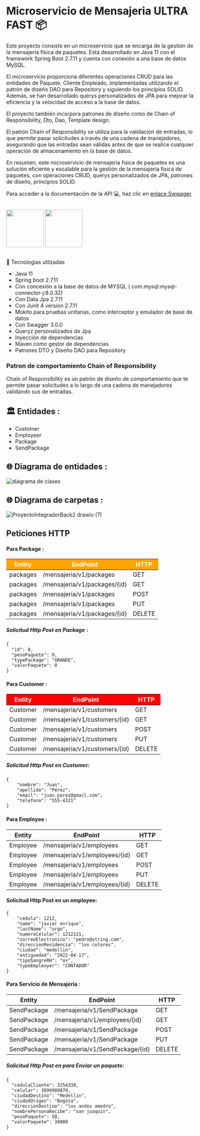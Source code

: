 
# Microservicio de Mensajeria ULTRA FAST 📦


Este proyecto consiste en un microservicio que se encarga de la gestión de la mensajería física de paquetes. Está desarrollado en Java 11 con el framework Spring Boot 2.7.11 y cuenta con conexión a una base de datos MySQL.

El microservicio proporciona diferentes operaciones CRUD para las entidades de Paquete, Cliente  Empleado, implementadas utilizando el patrón de diseño DAO para Repository y siguiendo los principios SOLID. Además, se han desarrollado querys personalizados de JPA para mejorar la eficiencia y la velocidad de acceso a la base de datos.

El proyecto también incorpora patrones de diseño como de  Chain of Responsibility, Dto, Dao, Template design.

El patrón Chain of Responsibility se utiliza para la validación de entradas, lo que permite pasar solicitudes a través de una cadena de manejadores, asegurando que las entradas sean válidas antes de que se realice cualquier operación de almacenamiento en la base de datos.

En resumen, este microservicio de mensajería física de paquetes es una solución eficiente y escalable para la gestión de la mensajería física de paquetes, con operaciones CRUD, querys personalizados de JPA, patrones de diseño, principios SOLID.


Para acceder a la documentación de la API 💻, haz clic en  [enlace Swwager](https://microserviciomensajeriafisica-production.up.railway.app/swagger-ui/index.html#/)

<div style="display:flex">

<img src="https://user-images.githubusercontent.com/50783391/232255841-ca02df30-398c-4b98-b9eb-098f2adc092c.png" 
width="100">
<img src="https://user-images.githubusercontent.com/50783391/236566733-2c54ccfd-7a19-4be0-840e-c8d177ce1015.png"
width="100">




</div >


👷 Tecnologias utlizadas

* Java 11
* Spring boot 2.7.11
* Con concexión a la base de datos de MYSQL ( com.mysql:mysql-connector-j:8.0.32)
* Con Data Jpa 2.7.11
* Con Junit 4 version 2.7.11
* Mokito para pruebas unitarias, como interceptor y emulador de base de datos
* Con Swagger 3.0.0
* Queryz personalizados de Jpa
* Inyección de dependencias
* Maven como gestor de dependencias
* Patrones DTO y Diseño DAO para Repository

### Patron de comportamiento Chain of Responsibility

Chain of Responsibility es un patrón de diseño de comportamiento que te permite pasar solicitudes a lo largo de una cadena de manejadores
validando sus de entradas.

##
## 🏛 Entidades :

- Customer
- Employeer
- Package
- SendPackage

##
## 🌐 Diagrama de entidades :

![diagrama de clases](https://user-images.githubusercontent.com/50783391/233198946-f2bd91f6-eb1c-4634-ab08-8bd649f5ed55.png)

##
## 🌐 Diagrama de carpetas  :

![ProyectoIntegradorBack2 drawio (7)](https://user-images.githubusercontent.com/50783391/233716114-ae4d0bfe-d05a-49af-b9f8-6711bfc7d071.png)

##
## Peticiones HTTP

#### Para Package :


<table>
  <thead>
    <tr style="background-color:#FFA500;color:#FFFFFF;">
      <th>Entity</th>
      <th>EndPoint</th>
      <th>HTTP</th>
    </tr>
  </thead>
  <tbody>
    <tr>
     <td>packages</td>
      <td>/mensajeria/v1/packages</td>
      <td>GET</td>
    </tr>
    <tr>
      <td>packages</td>
      <td>/mensajeria/v1/packages/{id}</td>
      <td>GET</td>
    </tr>
    <tr>
         <td>packages</td>
      <td>/mensajeria/v1/packages</td>
      <td>POST</td>
    </tr>
    <tr>
      <td>packages</td>
      <td>/mensajeria/v1/packages</td>
      <td>PUT</td>
    </tr>
    <tr>
           <td>packages</td>
      <td>/mensajeria/v1/packages/{id}</td>
      <td>DELETE</td>
    </tr>
  </tbody>
</table>

##### Solicitud Http Post en Package : 

	{
	  "id": 0,
	  "pesoPaquete": 0,
	  "typePackage": "GRANDE",
	  "valorPaquete": 0
	}



#### Para Customer :


<table>
  <thead style="background-color: red; color: white;">
    <tr>
      <th>Entity</th>
      <th>EndPoint</th>
      <th>HTTP</th>
    </tr>
  </thead>
  <tbody>
    <tr>
      <td>Customer</td>
      <td>/mensajeria/v1/customers</td>
      <td>GET</td>
    </tr>
    <tr>
      <td>Customer</td>
      <td>/mensajeria/v1/customers/{id}</td>
      <td>GET</td>
    </tr>
    <tr>
      <td>Customer</td>
      <td>/mensajeria/v1/customers</td>
      <td>POST</td>
    </tr>
    <tr>
      <td>Customer</td>
      <td>/mensajeria/v1/customers</td>
      <td>PUT</td>
    </tr>
    <tr>
      <td>Customer</td>
      <td>/mensajeria/v1/customers/{id}</td>
      <td>DELETE</td>
    </tr>
  </tbody>
</table>



##### Solicitud Http Post en Custumer: 


	{
		"nombre": "Juan",
		"apellido": "Pérez",
		"email": "juan.perez@gmail.com",
		"telefono": "555-4321"
	}

#### Para Employee :

| Entity   | EndPoint                         | HTTP  |
| -------- | ------------------------------- | ----- |
| Employee | /mensajeria/v1/employees         | GET   |
| Employee | /mensajeria/v1/employees/{id}    | GET   |
| Employee | /mensajeria/v1/employees         | POST  |
| Employee | /mensajeria/v1/employees         | PUT   |
| Employee | /mensajeria/v1/employees/{id}    | DELETE|



#### Solicitud Http Post en un employee:


	{
		"cedula": 1212,
		"name": "javier enrique",
		"lastName": "urgo",
		"numeroCelular": 1212121,
		"correoElectronico": "pedro@string.com",
		"direccionResidencia": "los colores",
		"ciudad": "medellin",
		"antiguedad": "2022-04-17",
		"tipoSangreRH": "o+",
		"typeEmpleoyer": "CONTADOR"
	}

#### Para Servicio de Mensajeria :

| Entity   | EndPoint                         | HTTP  |
| -------- | ------------------------------- | ----- |
| SendPackage | /mensajeria/v1/SendPackage         | GET   |
| SendPackage | /mensajeria/v1/employees/{id}    | GET   |
| SendPackage | /mensajeria/v1/SendPackage         | POST  |
| SendPackage | /mensajeria/v1/SendPackage         | PUT   |
| SendPackage | /mensajeria/v1/SendPackage/{id}    | DELETE|


#####  Solicitud Http Post en para Enviar un paquete:


	{
	  "cedulaCliente": 3254330,
	  "celular": 3099989870,
	  "ciudadDestino": "Medellin",
	  "ciudadOrigen": "Bogota",
	  "direccionDestino": "los andes amedro",
	  "nombrePersonaRecibe": "san juaquin",
	  "pesoPaquete": 50,
	  "valorPaquete": 30000
	}
